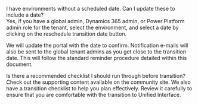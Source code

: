 I have environments without a scheduled date. Can I update these to include a date?<br>
Yes, if you have a global admin, Dynamics 365 admin, or Power Platform admin role for the tenant, select the environment, and select a date by clicking on the reschedule transition date button.

We will update the portal with the date to confirm. Notification e-mails will also be sent to the global tenant admins as you get close to the transition date. This will follow the standard reminder procedure detailed within this document.

Is there a recommended checklist I should run through before transition?<br>
Check out the supporting content available on the community site. We also have a transition checklist to help you plan effectively. Review it carefully to ensure that you are comfortable with the transition to Unified Interface.
